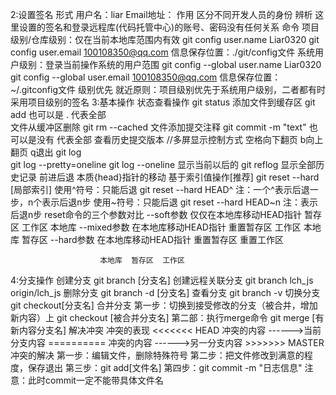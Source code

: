 
2:设置签名
    形式
        用户名：liar
        Email地址：
    作用
        区分不同开发人员的身份
    辨析
        这里设置的签名和登录远程库(代码托管中心)的账号、密码没有任何关系
    命令
        项目级别/仓库级别：仅在当前本地库范围内有效
            git config user.name Liar0320
            git config user.email 100108350@qq.com
            信息保存位置：./git/config文件
        系统用户级别：登录当前操作系统的用户范围
            git config --global user.name Liar0320
            git config --global user.email 100108350@qq.com
            信息保存位置：~/.gitconfig文件
        级别优先
            就近原则：项目级别优先于系统用户级别，二者都有时采用项目级别的签名
3:基本操作
  状态查看操作      git status 
  添加文件到缓存区  git add <filePath>  也可以是 . 代表全部     
  文件从缓冲区删除  git rm --cached <filePath> 
  文件添加提交注释  git commit -m "text" <fileName>  也可以是没有 代表全部
  查看历史提交版本  //多屏显示控制方式        空格向下翻页 b向上翻页 q退出
                   git log  
                   git log --pretty=oneline
                   git log --oneline  显示当前以后的
                   git reflog  显示全部历史记录
  前进后退
        本质{head}指针的移动
        基于索引值操作[推荐]
            git reset --hard [局部索引]
        使用^符号：只能后退
            git reset --hard HEAD^
            注：一个^表示后退一步，n个表示后退n步
        使用~符号：只能后退
            git reset --hard HEAD~n
            注：表示后退n步
        reset命令的三个参数对比
                --soft参数
                    仅仅在本地库移动HEAD指针
                                暂存区  工作区
                        本地库
                --mixed参数
                    在本地库移动HEAD指针
                    重置暂存区
                                       工作区
                        本地库  暂存区
                --hard参数
                    在本地库移动HEAD指针
                    重置暂存区
                    重置工作区
                                            
                        本地库  暂存区  工作区
4:分支操作
    创建分支
        git branch [分支名]
    创建远程关联分支 git branch lch_js origin/lch_js
    删除分支 git branch -d [分支名]
    查看分支
        git branch -v
    切换分支
    git checkout[分支名]
    合并分支
       第一步：切换到接受修改的分支（被合并，增加新内容）上
             git checkout [被合并分支名]
       第二部：执行merge命令
             git merge [有新内容分支名]
    解决冲突
        冲突的表现
            <<<<<<< HEAD
            冲突的内容        ------>当前分支内容
            ==========
            冲突的内容        ------>另一分支内容
            >>>>>>> MASTER 
        冲突的解决
            第一步：编辑文件，删除特殊符号
            第二步：把文件修改到满意的程度，保存退出
            第三步：git add[文件名]
            第四步：git commit -m "日志信息"
                注意：此时commit一定不能带具体文件名



